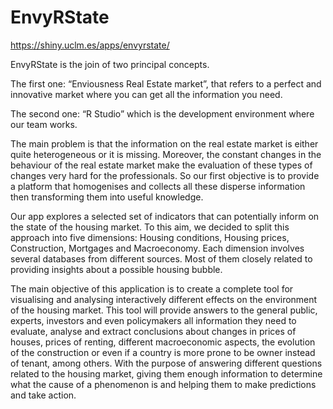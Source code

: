 # EnvyRState
https://shiny.uclm.es/apps/envyrstate/


EnvyRState is the join of two principal concepts.

The first one: “Enviousness Real Estate market”, that refers to a perfect and innovative market where you can get all the information you need.

The second one: “R Studio” which is the development environment where our team works.

The main problem is that the information on the real estate market is either quite heterogeneous or it is missing. Moreover, the constant changes in the behaviour of the real estate market make the evaluation of these types of changes very hard for the professionals. So our first objective is to provide a platform that homogenises and collects all these disperse information then transforming them into useful knowledge.

Our app explores a selected set of indicators that can potentially inform on the state of the housing market. To this aim, we decided to split this approach into five dimensions: Housing conditions, Housing prices, Construction, Mortgages and Macroeconomy. Each dimension involves several databases from different sources. Most of them closely related to providing insights about a possible housing bubble.

The main objective of this application is to create a complete tool for visualising and analysing interactively different effects on the environment of the housing market. This tool will provide answers to the general public, experts, investors and even policymakers all information they need to evaluate, analyse and extract conclusions about changes in prices of houses, prices of renting, different macroeconomic aspects, the evolution of the construction or even if a country is more prone to be owner instead of tenant, among others. With the purpose of answering different questions related to the housing market, giving them enough information to determine what the cause of a phenomenon is and helping them to make predictions and take action.
